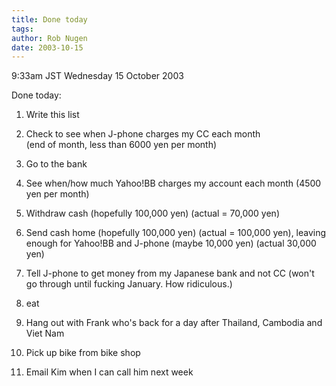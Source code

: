 ```yaml
---
title: Done today
tags: 
author: Rob Nugen
date: 2003-10-15
---
```


<p class=date>9:33am JST Wednesday 15 October 2003</p>

<p>Done today:</p>

<ol>
<li><p>Write this list</p></li>

<li><p>Check to see when J-phone charges my CC each month
<br>(end of month, less than 6000 yen per month)</p></li>

<li><p>Go to the bank</p></li>

<li><p>See when/how much Yahoo!BB charges my account each
month (4500 yen per month)</p></li>

<li><p>Withdraw cash (hopefully 100,000 yen) (actual = 70,000 yen)</p></li>

<li><p>Send cash home (hopefully 100,000 yen) (actual = 100,000 yen),
leaving enough for Yahoo!BB and J-phone (maybe 10,000 yen) (actual
30,000 yen)</p></li>

<li><p>Tell J-phone to get money from my Japanese bank and not
CC (won't go through until fucking January. How ridiculous.)</p></li>

<li><p>eat</p></li>

<li><p>Hang out with Frank who's back for a day after Thailand,
Cambodia and Viet Nam</p></li>

<li><p>Pick up bike from bike shop</p></li>

<li><p>Email Kim when I can call him next week</p></li>
</ol>
